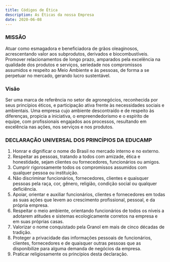 ```yaml
---
title: Códigos de Ética
description: As Éticas da nossa Empresa
date: 2020-06-08
---
```

### MISSÃO

Atuar como esmagadora e beneficiadora de grãos oleaginosos, acrescentando valor aos subprodutos, derivados e biocombustíveis. Promover relacionamentos de longo prazo, amparados pela excelência na qualidade dos produtos e serviços, seriedade nos compromissos assumidos e respeito ao Meio Ambiente e às pessoas, de forma a se perpetuar no mercado, gerando lucro sustentável.

### Visão

Ser uma marca de referência no setor de agronegócios, reconhecida por seus princípios éticos, e participação ativa frente às necessidades sociais e ambientais. Uma empresa cujo ambiente descontraído e de respeito às diferenças, propicia a iniciativa, o empreendedorismo e o espírito de equipe, com profissionais engajados aos processos, resultando em excelência nas ações, nos serviços e nos produtos.

### DECLARAÇÃO UNIVERSAL DOS PRINCÍPIOS DA EDUCAMP

1. Honrar e dignificar o nome do Brasil no mercado interno e no externo.
2. Respeitar as pessoas, tratando a todos com amizade, ética e honestidade, sejam clientes ou fornecedores, funcionários ou amigos.
3. Cumprir rigorosamente todos os compromissos assumidos com qualquer pessoa ou instituição.
4. Não discriminar funcionários, fornecedores, clientes e quaisquer pessoas pela raça, cor, gênero, religião, condição social ou qualquer deficiência.
5. Apoiar, orientar e auxiliar funcionários, clientes e fornecedores em todas as suas ações que levem ao crescimento profissional, pessoal, e da própria empresa.
6. Respeitar o meio ambiente, orientando funcionários de todos os níveis a adotarem atitudes e sistemas ecologicamente corretos na empresa e em suas próprias casas.
7. Valorizar o nome conquistado pela Granol em mais de cinco décadas de tradição.
8. Proteger a privacidade das informações pessoais de funcionários, clientes, fornecedores e de quaisquer outras pessoas que as disponibilize para alguma demanda de negócios da empresa.
9. Praticar religiosamente os princípios desta declaração.